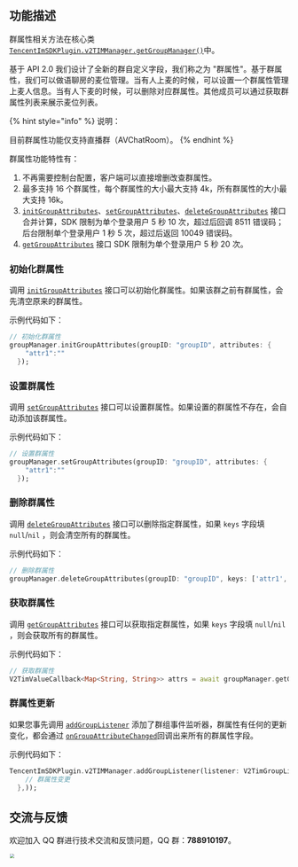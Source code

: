 ## 功能描述
群属性相关方法在核心类 [`TencentImSDKPlugin.v2TIMManager.getGroupManager()`](../../../api/v2timmanager/getgroupmanager.md)中。

基于 API 2.0 我们设计了全新的群自定义字段，我们称之为 "群属性"。基于群属性，我们可以做语聊房的麦位管理。当有人上麦的时候，可以设置一个群属性管理上麦人信息。当有人下麦的时候，可以删除对应群属性。其他成员可以通过获取群属性列表来展示麦位列表。

{% hint style="info" %}
说明：

目前群属性功能仅支持直播群（AVChatRoom）。
{% endhint %}

群属性功能特性有：
1. 不再需要控制台配置，客户端可以直接增删改查群属性。
2. 最多支持 16 个群属性，每个群属性的大小最大支持 4k，所有群属性的大小最大支持 16k。
3. [`initGroupAttributes`](../../../api/v2timgroupmanager/initgroupattributes.md)、[`setGroupAttributes`](../../../api/v2timgroupmanager/setgroupattributes.md)、[`deleteGroupAttributes`](../../../api/v2timgroupmanager/deletegroupattributes.md) 接口合并计算，SDK 限制为单个登录用户 5 秒 10 次，超过后回调 8511 错误码；后台限制单个登录用户 1 秒 5 次，超过后返回 10049 错误码。
4. [`getGroupAttributes`](../../../api/v2timgroupmanager/getgroupattributes.md) 接口 SDK 限制为单个登录用户 5 秒 20 次。

### 初始化群属性
调用 [`initGroupAttributes`](../../../api/v2timgroupmanager/initgroupattributes.md) 接口可以初始化群属性。如果该群之前有群属性，会先清空原来的群属性。

示例代码如下：



```dart
// 初始化群属性
groupManager.initGroupAttributes(groupID: "groupID", attributes: {
    "attr1":""
  });
```


### 设置群属性

调用 [`setGroupAttributes`](../../../api/v2timgroupmanager/setgroupattributes.md) 接口可以设置群属性。如果设置的群属性不存在，会自动添加该群属性。

示例代码如下：



```dart
// 设置群属性
groupManager.setGroupAttributes(groupID: "groupID", attributes: {
    "attr1":""
  });
```


### 删除群属性

调用 [`deleteGroupAttributes`](../../../api/v2timgroupmanager/deletegroupattributes.md) 接口可以删除指定群属性，如果 `keys` 字段填 `null`/`nil` ，则会清空所有的群属性。

示例代码如下：



```dart
// 删除群属性
groupManager.deleteGroupAttributes(groupID: "groupID", keys: ['attr1','attr2']);
```


### 获取群属性

调用 [`getGroupAttributes`](../../../api/v2timgroupmanager/getgroupattributes.md) 接口可以获取指定群属性，如果 `keys` 字段填 `null`/`nil` ，则会获取所有的群属性。

示例代码如下：



```dart
// 获取群属性
V2TimValueCallback<Map<String, String>> attrs = await groupManager.getGroupAttributes(groupID: "groupID");
```


### 群属性更新

如果您事先调用 [`addGroupListener`](../../../api/v2timmanager/addgrouplistener.md) 添加了群组事件监听器，群属性有任何的更新变化，都会通过 [`onGroupAttributeChanged`](../../../api/callbacks/ongroupattributechangedcallback.md)回调出来所有的群属性字段。

示例代码如下：



```dart
TencentImSDKPlugin.v2TIMManager.addGroupListener(listener: V2TimGroupListener(onGroupAttributeChanged: (groupID, groupAttributeMap) {
    // 群属性变更
  },));
```


## 交流与反馈

欢迎加入 QQ 群进行技术交流和反馈问题，QQ 群：**788910197**。

<img style="width: 200px; max-width: inherit; zoom: 50%;" src="https://qcloudimg.tencent-cloud.cn/raw/f351a1640d265047db85ffab1cd086a7.png" />

